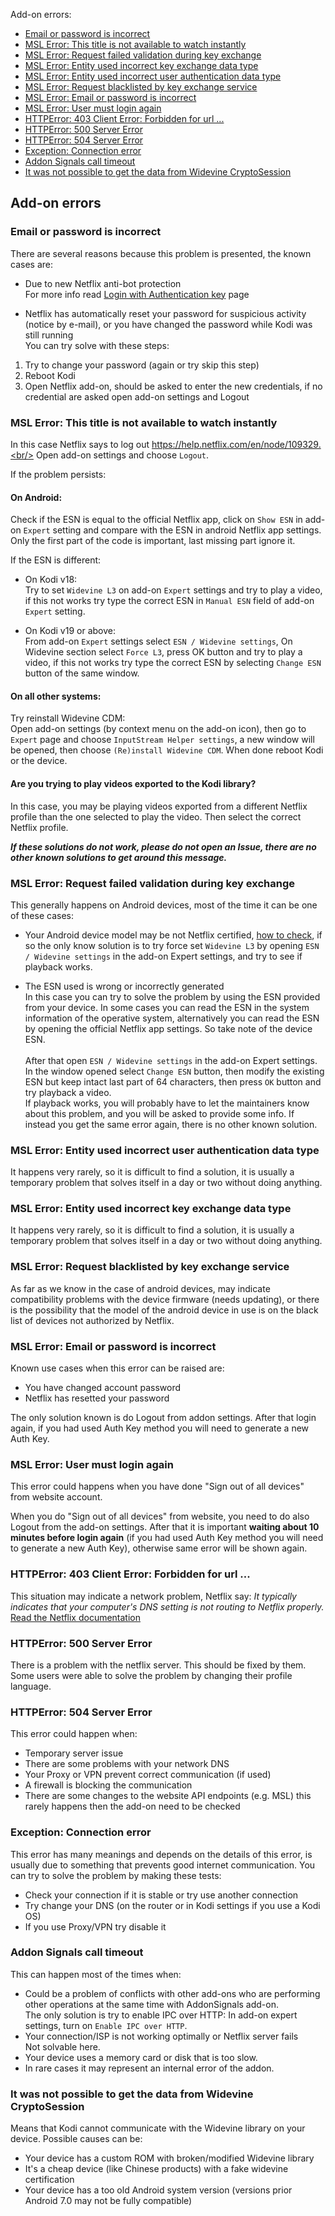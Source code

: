 Add-on errors:
* [Email or password is incorrect](#email-or-password-is-incorrect)
* [MSL Error: This title is not available to watch instantly](#msl-error-This-title-is-not-available-to-watch-instantly)
* [MSL Error: Request failed validation during key exchange](#msl-error-Request-failed-validation-during-key-exchange)
* [MSL Error: Entity used incorrect key exchange data type](#msl-error-Entity-used-incorrect-key-exchange-data-type)
* [MSL Error: Entity used incorrect user authentication data type](#msl-error-Entity-used-incorrect-user-authentication-data-type)
* [MSL Error: Request blacklisted by key exchange service](#msl-error-request-blacklisted-by-key-exchange-service)
* [MSL Error: Email or password is incorrect](#msl-error-email-or-password-is-incorrect)
* [MSL Error: User must login again](#msl-error-user-must-login-again)
* [HTTPError: 403 Client Error: Forbidden for url ...](#httperror-403-client-error-forbidden-for-url-)
* [HTTPError: 500 Server Error](#httperror-500-server-error)
* [HTTPError: 504 Server Error](#httperror-504-server-error)
* [Exception: Connection error](#exception-connection-error)
* [Addon Signals call timeout](#addon-signals-call-timeout)
* [It was not possible to get the data from Widevine CryptoSession](#it-was-not-possible-to-get-the-data-from-widevine-cryptosession)

## Add-on errors

### Email or password is incorrect

There are several reasons because this problem is presented, the known cases are:

- Due to new Netflix anti-bot protection<br/>
For more info read [Login with Authentication key](https://github.com/CastagnaIT/plugin.video.netflix/wiki/Login-with-Authentication-key) page

- Netflix has automatically reset your password for suspicious activity (notice by e-mail), or you have changed the password while Kodi was still running<br/>
You can try solve with these steps:
1) Try to change your password (again or try skip this step)
2) Reboot Kodi
3) Open Netflix add-on, should be asked to enter the new credentials, if no credential are asked open add-on settings and Logout

### MSL Error: This title is not available to watch instantly

In this case Netflix says to log out https://help.netflix.com/en/node/109329.<br/>
Open add-on settings and choose `Logout`.

If the problem persists:

#### On Android:

Check if the ESN is equal to the official Netflix app, click on `Show ESN` in add-on `Expert` setting and compare with the ESN in android Netflix app settings. Only the first part of the code is important, last missing part ignore it.

If the ESN is different:

* On Kodi v18:<br/>
Try to set `Widevine L3` on add-on `Expert` settings and try to play a video,
if this not works try type the correct ESN in `Manual ESN` field of add-on `Expert` setting.

* On Kodi v19 or above:<br/>
From add-on `Expert` settings select `ESN / Widevine settings`,
On Widevine section select `Force L3`, press OK button and try to play a video,
if this not works try type the correct ESN by selecting `Change ESN` button of the same window.

#### On all other systems:

Try reinstall Widevine CDM:<br/>
Open add-on settings (by context menu on the add-on icon), then go to `Expert` page and choose `InputStream Helper settings`, a new window will be opened, then choose `(Re)install Widevine CDM`. When done reboot Kodi or the device.

#### Are you trying to play videos exported to the Kodi library?

In this case, you may be playing videos exported from a different Netflix profile than the one selected to play the video. Then select the correct Netflix profile.

_**If these solutions do not work, please do not open an Issue, there are no other known solutions to get around this message.**_

### MSL Error: Request failed validation during key exchange

This generally happens on Android devices, most of the time it can be one of these cases:
- Your Android device model may be not Netflix certified, [how to check](https://github.com/CastagnaIT/plugin.video.netflix/wiki/FAQ-(Audio,-Video,-Subtitle,-Other)#how-to-check-if-an-android-device-passes-netflix-certification), if so the only know solution is to try force set `Widevine L3` by opening `ESN / Widevine settings` in the add-on Expert settings, and try to see if playback works.

- The ESN used is wrong or incorrectly generated<br/>
In this case you can try to solve the problem by using the ESN provided from your device. In some cases you can read the ESN in the system information of the operative system, alternatively you can read the ESN by opening the official Netflix app settings. So take note of the device ESN.<br/><br/>After that open `ESN / Widevine settings` in the add-on Expert settings. In the window opened select `Change ESN` button, then modify the existing ESN but keep intact last part of 64 characters, then press `OK` button and try playback a video.<br/>
If playback works, you will probably have to let the maintainers know about this problem, and you will be asked to provide some info. If instead you get the same error again, there is no other known solution.

### MSL Error: Entity used incorrect user authentication data type

It happens very rarely, so it is difficult to find a solution, it is usually a temporary problem that solves itself in a day or two without doing anything.

### MSL Error: Entity used incorrect key exchange data type

It happens very rarely, so it is difficult to find a solution, it is usually a temporary problem that solves itself in a day or two without doing anything.

### MSL Error: Request blacklisted by key exchange service

As far as we know in the case of android devices, may indicate compatibility problems with the device firmware (needs updating), or there is the possibility that the model of the android device in use is on the black list of devices not authorized by Netflix.

### MSL Error: Email or password is incorrect

Known use cases when this error can be raised are:
- You have changed account password
- Netflix has resetted your password

The only solution known is do Logout from addon settings.
After that login again, if you had used Auth Key method you will need to generate a new Auth Key.

### MSL Error: User must login again

This error could happens when you have done "Sign out of all devices" from website account.

When you do "Sign out of all devices" from website, you need to do also Logout from the add-on settings.
After that it is important **waiting about 10 minutes before login again** (if you had used Auth Key method you will need to generate a new Auth Key), otherwise same error will be shown again.

### HTTPError: 403 Client Error: Forbidden for url ...

This situation may indicate a network problem, Netflix say: _It typically indicates that your computer's DNS setting is not routing to Netflix properly._
[Read the Netflix documentation](https://help.netflix.com/en/node/26493)

### HTTPError: 500 Server Error

There is a problem with the netflix server. This should be fixed by them.
Some users were able to solve the problem by changing their profile language.

### HTTPError: 504 Server Error

This error could happen when:
- Temporary server issue
- There are some problems with your network DNS
- Your Proxy or VPN prevent correct communication (if used)
- A firewall is blocking the communication
- There are some changes to the website API endpoints (e.g. MSL) this rarely happens then the add-on need to be checked

### Exception: Connection error

This error has many meanings and depends on the details of this error,
is usually due to something that prevents good internet communication.
You can try to solve the problem by making these tests:
- Check your connection if it is stable or try use another connection
- Try change your DNS (on the router or in Kodi settings if you use a Kodi OS)
- If you use Proxy/VPN try disable it

### Addon Signals call timeout

This can happen most of the times when:
- Could be a problem of conflicts with other add-ons who are performing other operations at the same time with AddonSignals add-on.<br/>
The only solution is try to enable IPC over HTTP: In add-on expert settings, turn on `Enable IPC over HTTP`.
- Your connection/ISP is not working optimally or Netflix server fails<br/>
Not solvable here.
- Your device uses a memory card or disk that is too slow.
- In rare cases it may represent an internal error of the addon.

### It was not possible to get the data from Widevine CryptoSession

Means that Kodi cannot communicate with the Widevine library on your device.
Possible causes can be:
- Your device has a custom ROM with broken/modified Widevine library
- It's a cheap device (like Chinese products) with a fake widevine certification
- Your device has a too old Android system version (versions prior Android 7.0 may not be fully compatible)
